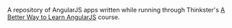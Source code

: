 A repository of AngularJS apps written while running through Thinkster's
[A Better Way to Learn AngularJS](https://thinkster.io/a-better-way-to-learn-angularjs) course.
